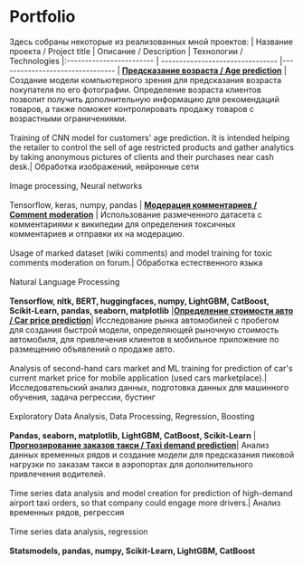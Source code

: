 # Portfolio
Здесь собраны некоторые из реализованных мной проектов:
| Название проекта / Project title | Описание / Description | Технологии / Technologies
|:------------------------ | -------------------------------- |--------------------------------
| [**Предсказание возраста / Age prediction**](https://github.com/exxyyf/portfolio/tree/main/age_prediction)  | Создание модели компьютерного зрения для предсказания возраста покупателя по его фотографии. Определение возраста клиентов позволит получить дополнительную информацию для рекомендаций товаров, а также поможет контролировать продажу товаров с возрастными ограничениями. <br></br>Training of CNN model for customers' age prediction. It is intended helping the retailer to control the sell of age restricted products and gather analytics by taking anonymous pictures of clients and their purchases near cash desk.| Обработка изображений, нейронные сети <br></br> Image processing, Neural networks <br></br> Tensorflow, keras, numpy, pandas
| [**Модерация комментариев / Comment moderation**](https://github.com/exxyyf/portfolio/tree/main/comment_moderation) | Использование размеченного датасета с комментариями к википедии для определения токсичных комментариев и отправки их на модерацию. <br></br> Usage of marked dataset (wiki comments) and model training for toxic comments moderation on forum.| Обработка естественного языка <br></br> Natural Language Processing <br></br> **Tensorflow, nltk, BERT, huggingfaces, numpy, LightGBM, CatBoost, Scikit-Learn, pandas, seaborn, matplotlib**
|[**Определение стоимости авто / Car price prediction**](https://github.com/exxyyf/portfolio/tree/main/car_price_prediction)| Исследование рынка автомобилей с пробегом для создания быстрой модели, определяющей рыночную стоимость автомобиля, для привлечения клиентов в мобильное приложение по размещению объявлений о продаже авто. <br></br> Analysis of second-hand cars market and ML training for prediction of car's current market price for mobile application (used cars marketplace).| Исследовательский анализ данных, подготовка данных для машинного обучения, задача регрессии, бустинг <br></br> Exploratory Data Analysis, Data Processing, Regression, Boosting <br></br> **Pandas, seaborn, matplotlib, LightGBM, CatBoost, Scikit-Learn**
|[**Прогнозирование заказов такси / Taxi demand prediction**](https://github.com/exxyyf/portfolio/tree/main/taxi_demand_prediction)| Анализ данных временных рядов и создание модели для предсказания пиковой нагрузки по заказам такси в аэропортах для дополнительного привлечения водителей. <br></br> Time series data analysis and model creation for prediction of high-demand airport taxi orders, so that company could engage more drivers.| Анализ временных рядов, регрессия <br></br> Time series data analysis, regression <br></br> **Statsmodels, pandas, numpy, Scikit-Learn, LightGBM, CatBoost**
